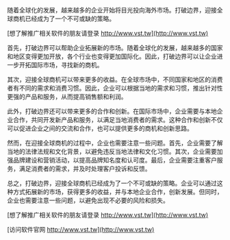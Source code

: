 随着全球化的发展，越来越多的企业开始将目光投向海外市场。打破边界，迎接全球商机已经成为了一个不可或缺的策略。

[想了解推广相关软件的朋友请登录 http://www.vst.tw](http://www.vst.tw)

首先，打破边界可以帮助企业拓展新的市场。随着全球化的发展，越来越多的国家和地区变得更加开放，各个行业也变得更加国际化。因此，打破边界可以让企业进一步开拓国际市场，寻找新的商机。

其次，迎接全球商机可以带来更多的收益。在全球市场中，不同国家和地区的消费者有不同的需求和消费习惯。因此，企业可以根据当地的需求和习惯，推出针对性更强的产品和服务，从而提高销售额和利润。

此外，打破边界还可以带来更多的合作和创新。在国际市场中，企业需要与本地企业合作，共同开发新产品和服务，以满足当地消费者的需求。这种合作和创新不仅可以促进企业之间的交流和合作，也可以提供更多的商机和创新思路。

然而，在迎接全球商机的过程中，企业也需要注意一些问题。首先，企业需要了解当地的法律法规和文化背景，以避免违反当地法律和文化习惯。其次，企业需要加强品牌建设和营销活动，以提高品牌知名度和认可度。最后，企业需要注重客户服务，满足消费者的需求，并及时处理客户投诉和反馈。

总之，打破边界，迎接全球商机已经成为了一个不可或缺的策略。企业可以通过这种方式拓展新的市场，获得更多的收益，并与本地企业合作，创新发展。但同时，企业也需要注意一些问题，以避免出现不必要的风险和损失。

[想了解推广相关软件的朋友请登录 http://www.vst.tw](http://www.vst.tw)


[访问软件官网 http://www.vst.tw](http://www.vst.tw)
